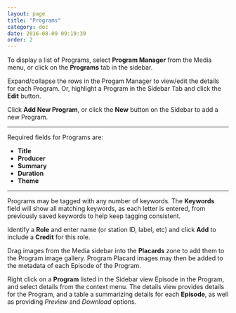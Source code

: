 ```yaml
---
layout: page
title: "Programs"
category: doc
date: 2016-08-09 09:19:39
order: 2
---
```


To display a list of Programs, select **Program Manager** from the Media menu, or click on the __Programs__ tab in the sidebar.

Expand/collapse the rows in the Progam Manager to view/edit the details for each Program. Or, highlight a Program in the Sidebar Tab and click the __Edit__ button.

Click **Add New Program**, or click the **New**  button on the Sidebar to add a new Program.

----
Required fields for Programs are:

 - __Title__
 - __Producer__
 - __Summary__
 - __Duration__
 - __Theme__

----


Programs may be tagged with any number of keywords. The **Keywords** field will show all matching keywords, as each letter is entered, from previously saved keywords to help keep tagging consistent.

Identify a **Role**  and enter name (or station ID, label, etc) and click __Add__ to include a **Credit** for this role.

Drag images from the Media sidebar into the **Placards** zone to add them to the Program image gallery. Program Placard images may then be added to the metadata of each Episode of the Program.

Right click on a **Program** listed in the Sidebar view Episode in the Program, and select details from the context menu. The details view provides details for the Program, and a table a summarizing details for each **Episode**, as well as providing *Preview* and *Download* options.




